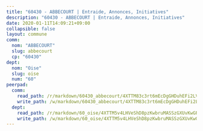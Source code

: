 ```yaml
---
title: "60430 - ABBECOURT | Entraide, Annonces, Initiatives"
description: "60430 - ABBECOURT | Entraide, Annonces, Initiatives"
date: 2020-01-11T14:09:21+09:00
collapsible: false
layout: commune
comm:
  nom: "ABBECOURT"
  slug: abbecourt
  cp: "60430"
dept:
  nom: "Oise"
  slug: oise
  num: "60"
peerpad:
  comm:
    read_path: /r/markdown/60430_abbecourt/4XTTM83c3rt6mEcDgGHDuhEFi2LVi9Mr8gpZHoWN2fsE7G8Jp
    write_path: /w/markdown/60430_abbecourt/4XTTM83c3rt6mEcDgGHDuhEFi2LVi9Mr8gpZHoWN2fsE7G8Jp-K3TgU1FXQeKFAVkzJEkmYVMCvwyLkFj6rpn9D2gLxULDKyZtjrrK4MKYDGWZjSQzgTPzvXhSgLhK42votQSrQgvfzZmnDjiEaf3cqqDKhj8KsERgN55Du1d1CpcQBJ2QUVyXYwsz
  dept:
    read_path: /r/markdown/60_oise/4XTTM5v4LHVeShD8pzKwbruMASSzGXUvKwGPyPNR6Aq6aruGY
    write_path: /w/markdown/60_oise/4XTTM5v4LHVeShD8pzKwbruMASSzGXUvKwGPyPNR6Aq6aruGY-K3TgTfEPmBuMGxs3WizC7aafmuSUvuvwsE7nM986pS4fEczEhokrfL1mXNtU722XatpEcDhfhLf5xd24JkCKBD4DcQHeF5CYjEkAVzDN3PuQerZfYGZ5zy2XFcJNh2Z1pYjLoQTn
---
```


